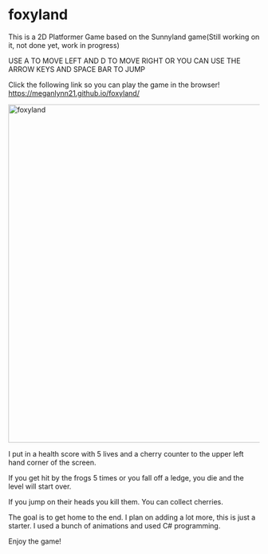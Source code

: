 # foxyland

This is a 2D Platformer Game based on the Sunnyland game(Still working on it, not done yet, work in progress)

USE A TO MOVE LEFT AND D TO MOVE RIGHT OR YOU CAN USE THE ARROW KEYS AND SPACE BAR TO JUMP

Click the following link so you can play the game in the browser!
https://meganlynn21.github.io/foxyland/


<img width="678" alt="foxyland" src="https://user-images.githubusercontent.com/83522315/150625488-8643dcb5-9c90-4602-9641-724ef455dbd2.png">

I put in a health score with 5 lives and a cherry counter to the upper left hand corner of the screen. 

If you get hit by the frogs 5 times or you fall off a ledge, you die and the level will start over.

If you jump on their heads you kill them. You can collect cherries.

The goal is to get home to the end. I plan on adding a lot more, this is just a starter. I used a bunch of animations and used C# programming.

Enjoy the game! 



